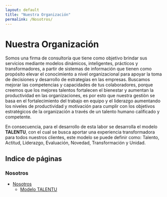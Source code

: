 ```yaml
---
layout: default
title: "Nuestra Organización"
permalink: /Nosotros/
---
```


# Nuestra Organización

Somos una firma de consultoría  que tiene como objetivo brindar sus servicios mediante modelos dinámicos, inteligentes, prácticos y transformadores, a partir de sistemas de información que tienen como propósito elevar el conocimiento a nivel organizacional para apoyar la toma de decisiones y desarrollo de estrategias en las empresas. Buscamos mejorar las competencias y capacidades de tus colaboradores, porque creemos que los mejores talentos fortalecen el bienestar y aumentan la productividad en las organizaciones, es por esto que nuestra gestiòn se basa en el fortalecimiento del  trabajo en equipo y el liderazgo aumentando los niveles de productividad y motivación para cumplir con los objetivos estratégicos de la organización a través de un talento humano calificado y competente.

En consecuencia, para el desarrollo de esta labor se desarrolla el modelo **TALENTU**, con el cual se busca aportar una experiencia transformadora para todos nuestros clientes, este modelo se puede definir como: Talento, Actitud, Liderazgo, Evaluación, Novedad, Transformación y Unidad.

## Indice de páginas

### Nosotros
* [Nosotros](/Nosotros/)
  * [Modelo TALENTU](/Nosotros/TALENTU/)

